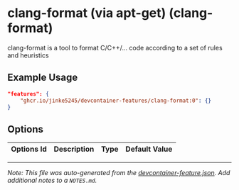 
# clang-format (via apt-get) (clang-format)

clang-format is a tool to format C/C++/... code according to a set of rules and heuristics

## Example Usage

```json
"features": {
    "ghcr.io/jinke5245/devcontainer-features/clang-format:0": {}
}
```

## Options

| Options Id | Description | Type | Default Value |
|-----|-----|-----|-----|




---

_Note: This file was auto-generated from the [devcontainer-feature.json](devcontainer-feature.json).  Add additional notes to a `NOTES.md`._
